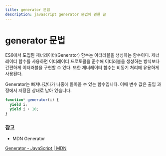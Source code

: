 ```yaml
---
title: generator 문법
description: javascript generator 문법에 관한 글
---
```


# generator 문법

ES6에서 도입된 제너레이터(Generator) 함수는 이터러블을 생성하는 함수이다. 제너레이터 함수를 사용하면 이터레이터 프로토콜을 준수해 이터러블을 생성하는 방식보다 간편하게 이터러블을 구현할 수 있다. 또한 제너레이터 함수는 비동기 처리에 유용하게 사용된다.

Generator는 빠져나갔다가 나중에 돌아올 수 있는 함수입니다. 이때 변수 값은 출입 과정에서 저장된 상태로 남아 있습니다.

```jsx
function* generator(i) {
  yield i;
  yield i + 10;
}
```

### 참고

- MDN Generator

[Generator - JavaScript | MDN](https://developer.mozilla.org/ko/docs/Web/JavaScript/Reference/Global_Objects/Generator)
